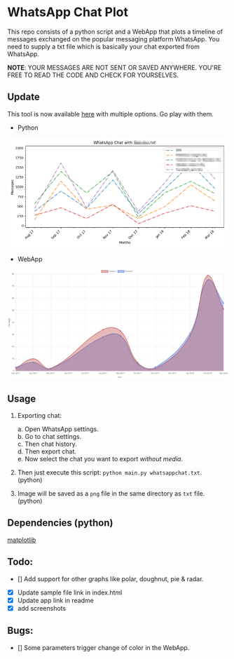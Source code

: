 # WhatsApp Chat Plot
This repo consists of a python script and a WebApp that plots a timeline of messages exchanged on the popular messaging platform WhatsApp. You need to supply a txt file which is basically your chat exported from WhatsApp.

**NOTE**: YOUR MESSAGES ARE NOT SENT OR SAVED ANYWHERE. YOU'RE FREE TO READ THE CODE AND CHECK FOR YOURSELVES.

## Update
This tool is now available [here](https://vishal-wadhwa.github.io/WhatsApp-Chat-Plot/) with multiple options. Go play with them.

- Python

![Example plot](./whatsapp_chat_python.png)
- WebApp

![Example plot](./whatsapp_chat_webapp.png)

## Usage 
1. Exporting chat: 

    a. Open WhatsApp settings.  
    b. Go to chat settings.  
    c. Then chat history.  
    d. Then export chat.  
    e. Now select the chat you want to export _without media_.

2. Then just execute this script: `python main.py whatsappchat.txt`. (python)

3. Image will be saved as a `png` file in the same directory as `txt` file. (python)

## Dependencies (python)
[matplotlib](https://matplotlib.org/)

## Todo:
- [] Add support for other graphs like polar, doughnut, pie & radar.
- [x] Update sample file link in index.html
- [x] Update app link in readme
- [x] add screenshots

## Bugs:
- [] Some parameters trigger change of color in the WebApp.
